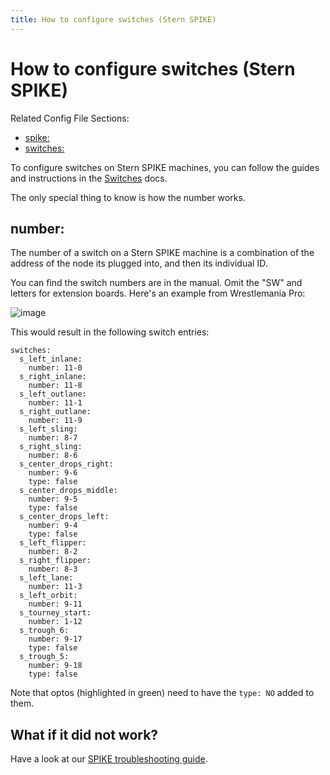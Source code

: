 ```yaml
---
title: How to configure switches (Stern SPIKE)
---
```


# How to configure switches (Stern SPIKE)


Related Config File Sections:

* [spike:](../../config/spike.md)
* [switches:](../../config/switches.md)

To configure switches on Stern SPIKE machines, you can follow the guides
and instructions in the [Switches](../../mechs/switches/index.md) docs.

The only special thing to know is how the number works.

## number:

The number of a switch on a Stern SPIKE machine is a combination of the
address of the node its plugged into, and then its individual ID.

You can find the switch numbers are in the manual. Omit the "SW" and
letters for extension boards. Here's an example from Wrestlemania Pro:

![image](../images/spike_switch_table.jpg)

This would result in the following switch entries:

``` mpf-config
switches:
  s_left_inlane:
    number: 11-0
  s_right_inlane:
    number: 11-8
  s_left_outlane:
    number: 11-1
  s_right_outlane:
    number: 11-9
  s_left_sling:
    number: 8-7
  s_right_sling:
    number: 8-6
  s_center_drops_right:
    number: 9-6
    type: false
  s_center_drops_middle:
    number: 9-5
    type: false
  s_center_drops_left:
    number: 9-4
    type: false
  s_left_flipper:
    number: 8-2
  s_right_flipper:
    number: 8-3
  s_left_lane:
    number: 11-3
  s_left_orbit:
    number: 9-11
  s_tourney_start:
    number: 1-12
  s_trough_6:
    number: 9-17
    type: false
  s_trough_5:
    number: 9-18
    type: false
```

Note that optos (highlighted in green) need to have the `type: NO` added
to them.

## What if it did not work?

Have a look at our
[SPIKE troubleshooting guide](../../troubleshooting/index.md).
